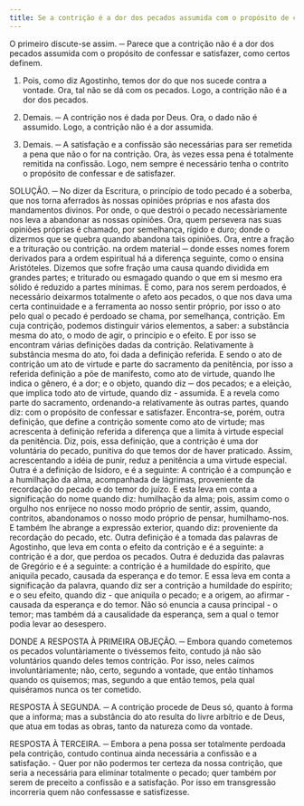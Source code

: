 ```yaml
---
title: Se a contrição é a dor dos pecados assumida com o propósito de confessar e satisfazer
---
```


O primeiro discute-se assim. ─ Parece que a contrição não é a dor dos pecados assumida com o propósito de confessar e satisfazer, como certos definem.  

1. Pois, como diz Agostinho, temos dor do que nos sucede contra a vontade. Ora, tal não se dá com os pecados. Logo, a contrição não é a dor dos pecados.  

2. Demais. ─ A contrição nos é dada por Deus. Ora, o dado não é assumido. Logo, a contrição não é a dor assumida.  

3. Demais. ─ A satisfação e a confissão são necessárias para ser remetida a pena que não o for na contrição. Ora, às vezes essa pena é totalmente remitida na confissão. Logo, nem sempre é necessário tenha o contrito o propósito de confessar e de satisfazer.  

SOLUÇÃO. ─ No dizer da Escritura, o princípio de todo pecado é a soberba, que nos torna aferrados às nossas opiniões próprias e nos afasta dos mandamentos divinos. Por onde, o que destrói o pecado necessàriamente nos leva a abandonar as nossas opiniões. Ora, quem persevera nas suas opiniões próprias é chamado, por semelhança, rígido e duro; donde o dizermos que se quebra quando abandona tais opiniões. Ora, entre a fração e a trituração ou contrição. na ordem material ─ donde esses nomes forem derivados para a ordem espiritual há a diferença seguinte, como o ensina Aristóteles. Dizemos que sofre fração uma causa quando dividida em grandes partes; e triturado ou esmagado quando o que em si mesmo era sólido é reduzido a partes mínimas. E como, para nos serem perdoados, é necessário deixarmos totalmente o afeto aos pecados, o que nos dava uma certa continuidade e a ferramenta ao nosso sentir próprio, por isso o ato pelo qual o pecado é perdoado se chama, por semelhança, contrição.  Em cuja contrição, podemos distinguir vários elementos, a saber: a substância mesma do ato, o modo de agir, o princípio e o efeito. E por isso se encontram várias definições dadas da contrição.  Relativamente à substância mesma do ato, foi dada a definição referida. E sendo o ato de contrição um ato de virtude e parte do sacramento da penitência, por isso a referida definição a põe de manifesto, como ato de virtude, quando lhe indica o gênero, é a dor; e o objeto, quando diz ─ dos pecados; e a eleição, que implica todo ato de virtude, quando diz - assumida. E a revela como parte do sacramento, ordenando-a relativamente às outras partes, quando diz: com o propósito de confessar e satisfazer.  Encontra-se, porém, outra definição, que define a contrição somente como ato de virtude; mas acrescenta à definição referida a diferença que a limita à virtude especial da penitência. Diz, pois, essa definição, que a contrição é uma dor voluntária do pecado, punitiva do que temos dor de haver praticado. Assim, acrescentando a idéia de punir, reduz a penitência a uma virtude especial.  Outra é a definição de Isidoro, e é a seguinte: A contrição é a compunção e a humilhação da alma, acompanhada de lágrimas, proveniente da recordação do pecado e do temor do juízo. E esta leva em conta a significação do nome quando diz: humilhação da alma; pois, assim como o orgulho nos enrijece no nosso modo próprio de sentir, assim, quando, contritos, abandonamos o nosso modo próprio de pensar, humilhamo-nos. E também lhe abrange a expressão exterior, quando diz: proveniente da recordação do pecado, etc.  Outra definição é a tomada das palavras de Agostinho, que leva em conta o efeito da contrição e é a seguinte: a contrição é a dor, que perdoa os pecados.  Outra é deduzida das palavras de Gregório e é a seguinte: a contrição é a humildade do espírito, que aniquila pecado, causada da esperança e do temor. E essa leva em conta a significação da palavra, quando diz ser a contrição a humildade do espírito; e o seu efeito, quando diz - que aniquila o pecado; e a origem, ao afirmar - causada da esperança e do temor. Não só enuncia a causa principal - o temor; mas também dá a causalidade da esperança, sem a qual o temor podia levar ao desespero.  

DONDE A RESPOSTA À PRIMEIRA OBJEÇÃO. ─ Embora quando cometemos os pecados voluntàriamente o tivéssemos feito, contudo já não são voluntários quando deles temos contrição. Por isso, neles caímos involuntàriamente; não, certo, segundo a vontade, que então tínhamos quando os quisemos; mas, segundo a que então temos, pela qual quiséramos nunca os ter cometido.  

RESPOSTA À SEGUNDA. ─ A contrição procede de Deus só, quanto à forma que a informa; mas a substância do ato resulta do livre arbítrio e de Deus, que atua em todas as obras, tanto da natureza como da vontade.  

RESPOSTA À TERCEIRA. ─ Embora a pena possa ser totalmente perdoada pela contrição, contudo continua ainda necessária a confissão e a satisfação. - Quer por não podermos ter certeza da nossa contrição, que seria a necessária para eliminar totalmente o pecado; quer também por serem de preceito a confissão e a satisfação. Por isso em transgressão incorreria quem não confessasse e satisfizesse.